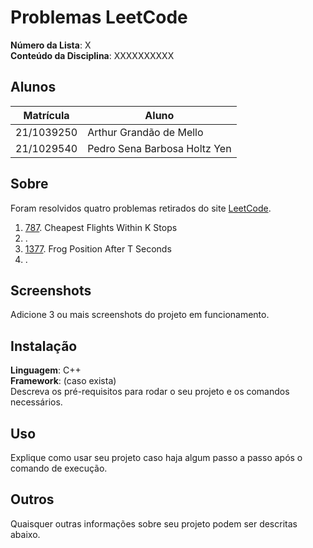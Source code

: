 # Problemas LeetCode

**Número da Lista**: X<br>
**Conteúdo da Disciplina**: XXXXXXXXXX<br>

## Alunos

| Matrícula  | Aluno                        |
| ---------- | ---------------------------- |
| 21/1039250 | Arthur Grandão de Mello      |
| 21/1029540 | Pedro Sena Barbosa Holtz Yen |

## Sobre

Foram resolvidos quatro problemas retirados do site [LeetCode](leetcode.com).

1. [787](https://leetcode.com/problems/cheapest-flights-within-k-stops/description/). Cheapest Flights Within K Stops
2. []().
3. [1377](https://leetcode.com/problems/frog-position-after-t-seconds/description/). Frog Position After T Seconds
4. []().

## Screenshots

Adicione 3 ou mais screenshots do projeto em funcionamento.

## Instalação

**Linguagem**: C++<br>
**Framework**: (caso exista)<br>
Descreva os pré-requisitos para rodar o seu projeto e os comandos necessários.

## Uso

Explique como usar seu projeto caso haja algum passo a passo após o comando de execução.

## Outros

Quaisquer outras informações sobre seu projeto podem ser descritas abaixo.
